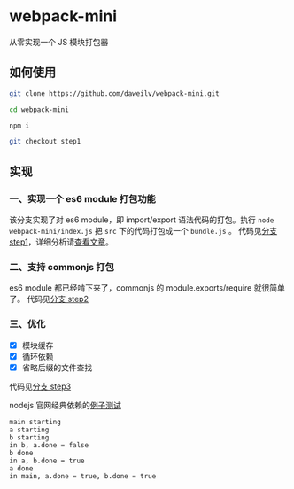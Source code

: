 # webpack-mini

从零实现一个 JS 模块打包器

## 如何使用

```bash
git clone https://github.com/daweilv/webpack-mini.git

cd webpack-mini

npm i

git checkout step1
```

## 实现

### 一、实现一个 es6 module 打包功能

该分支实现了对 es6 module，即 import/export 语法代码的打包。执行 `node webpack-mini/index.js` 把 `src` 下的代码打包成一个 `bundle.js` 。
代码见[分支 step1](https://github.com/daweilv/webpack-mini/tree/step1)，详细分析请[查看文章](https://daweilv.com/2019/08/20/从零实现一个JS模块打包器/)。

### 二、支持 commonjs 打包

es6 module 都已经啃下来了，commonjs 的 module.exports/require 就很简单了。
代码见[分支 step2](https://github.com/daweilv/webpack-mini/tree/step2)

### 三、优化

- [x] 模块缓存
- [x] 循环依赖
- [x] 省略后缀的文件查找

代码见[分支 step3](https://github.com/daweilv/webpack-mini/tree/step3)

nodejs 官网经典依赖的[例子测试](https://nodejs.org/api/modules.html#modules_cycles)
```
main starting
a starting
b starting
in b, a.done = false
b done
in a, b.done = true
a done
in main, a.done = true, b.done = true
```